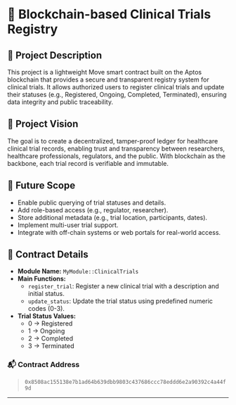 # 🧬 Blockchain-based Clinical Trials Registry

## 📌 Project Description
This project is a lightweight Move smart contract built on the Aptos blockchain that provides a secure and transparent registry system for clinical trials. It allows authorized users to register clinical trials and update their statuses (e.g., Registered, Ongoing, Completed, Terminated), ensuring data integrity and public traceability.

## 🎯 Project Vision
The goal is to create a decentralized, tamper-proof ledger for healthcare clinical trial records, enabling trust and transparency between researchers, healthcare professionals, regulators, and the public. With blockchain as the backbone, each trial record is verifiable and immutable.

## 🔭 Future Scope
- Enable public querying of trial statuses and details.
- Add role-based access (e.g., regulator, researcher).
- Store additional metadata (e.g., trial location, participants, dates).
- Implement multi-user trial support.
- Integrate with off-chain systems or web portals for real-world access.

## 📄 Contract Details
- **Module Name:** `MyModule::ClinicalTrials`
- **Main Functions:**
  - `register_trial`: Register a new clinical trial with a description and initial status.
  - `update_status`: Update the trial status using predefined numeric codes (0-3).
- **Trial Status Values:**
  - 0 → Registered  
  - 1 → Ongoing  
  - 2 → Completed  
  - 3 → Terminated

### 📬 Contract Address
> `0x8508ac155138e7b1ad64b639dbb9803c437686ccc78eddd6e2a90392c4a44f9d`  


---

